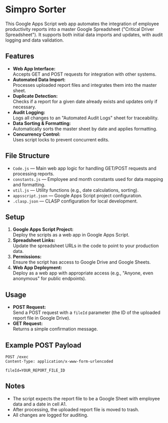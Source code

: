 # Simpro Sorter

This Google Apps Script web app automates the integration of employee productivity reports into a master Google Spreadsheet ("Critical Driver Spreadsheet"). It supports both initial data imports and updates, with audit logging and data validation.

## Features

- **Web App Interface:**  
  Accepts GET and POST requests for integration with other systems.
- **Automated Data Import:**  
  Processes uploaded report files and integrates them into the master sheet.
- **Duplicate Detection:**  
  Checks if a report for a given date already exists and updates only if necessary.
- **Audit Logging:**  
  Logs all changes to an "Automated Audit Logs" sheet for traceability.
- **Data Sorting & Formatting:**  
  Automatically sorts the master sheet by date and applies formatting.
- **Concurrency Control:**  
  Uses script locks to prevent concurrent edits.

## File Structure

- `Code.js` — Main web app logic for handling GET/POST requests and processing reports.
- `constants.js` — Employee and month constants used for data mapping and formatting.
- `util.js` — Utility functions (e.g., date calculations, sorting).
- `appsscript.json` — Google Apps Script project configuration.
- `.clasp.json` — CLASP configuration for local development.

## Setup

1. **Google Apps Script Project:**  
   Deploy the scripts as a web app in Google Apps Script.
2. **Spreadsheet Links:**  
   Update the spreadsheet URLs in the code to point to your production data.
3. **Permissions:**  
   Ensure the script has access to Google Drive and Google Sheets.
4. **Web App Deployment:**  
   Deploy as a web app with appropriate access (e.g., "Anyone, even anonymous" for public endpoints).

## Usage

- **POST Request:**  
  Send a POST request with a `fileId` parameter (the ID of the uploaded report file in Google Drive).
- **GET Request:**  
  Returns a simple confirmation message.

## Example POST Payload

```
POST /exec
Content-Type: application/x-www-form-urlencoded

fileId=YOUR_REPORT_FILE_ID
```

## Notes

- The script expects the report file to be a Google Sheet with employee data and a date in cell A1.
- After processing, the uploaded report file is moved to trash.
- All changes are logged for auditing.

